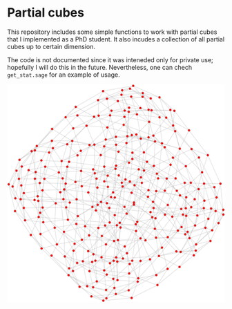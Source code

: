 # Partial cubes
This repository includes some simple functions to work with partial cubes that I implemented as a PhD student. It also incudes a collection of all partial cubes up to certain dimension.

The code is not documented since it was inteneded only for private use; hopefully I will do this in the future. Nevertheless, one can chech `get_stat.sage` for an example of usage.

![A partial cube](tracy_hall_graph.png)
